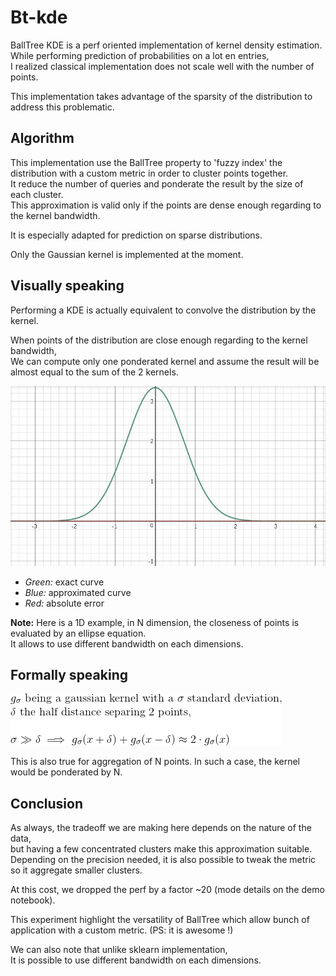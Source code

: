 Bt-kde
======

BallTree KDE is a perf oriented implementation of kernel density estimation.<br>
While performing prediction of probabilities on a lot en entries,<br>
I realized classical implementation does not scale well with the number of points.<br>

This implementation takes advantage of the sparsity of the distribution to address this problematic.


## Algorithm
This implementation use the BallTree property to 'fuzzy index' the distribution with a custom metric in order to cluster points together.<br>
It reduce the number of queries and ponderate the result by the size of each cluster.<br>
This approximation is valid only if the points are dense enough regarding to the kernel bandwidth.<br>

It is especially adapted for prediction on sparse distributions.

Only the Gaussian kernel is implemented at the moment.

## Visually speaking

Performing a KDE is actually equivalent to convolve the distribution by the kernel.<br>

When points of the distribution are close enough regarding to the kernel bandwidth,<br>
We can compute only one ponderated kernel and assume the result will be almost equal to the sum of the 2 kernels.

![](https://raw.githubusercontent.com/pelodelfuego/bt-kde/master/img/visual_def.gif)

* *Green:* exact curve
* *Blue:* approximated curve
* *Red:* absolute error

**Note:** Here is a 1D example, in N dimension, the closeness of points is evaluated by an ellipse equation.<br>
It allows to use different bandwidth on each dimensions.



## Formally speaking

![](https://raw.githubusercontent.com/pelodelfuego/bt-kde/master/img/formal_def.gif)

This is also true for aggregation of N points. In such a case, the kernel would be ponderated by N.


## Conclusion

As always, the tradeoff we are making here depends on the nature of the data,<br>
but having a few concentrated clusters make this approximation suitable.<br>
Depending on the precision needed, it is also possible to tweak the metric so it aggregate smaller clusters.

At this cost, we dropped the perf by a factor ~20 (mode details on the demo notebook).

This experiment highlight the versatility of BallTree which allow bunch of application with a custom metric.
(PS: it is awesome !)

We can also note that unlike sklearn implementation,<br>
It is possible to use different bandwidth on each dimensions.

